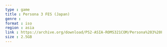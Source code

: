 ```yaml
---
type : game
title : Persona 3 FES (Japan)
genre : 
format : iso
region : asia
link : https://archive.org/download/PS2-ASIA-ROMS321COM/Persona%203%20FES%20%28Japan%29.7z
size : 2.5GB
---
```

